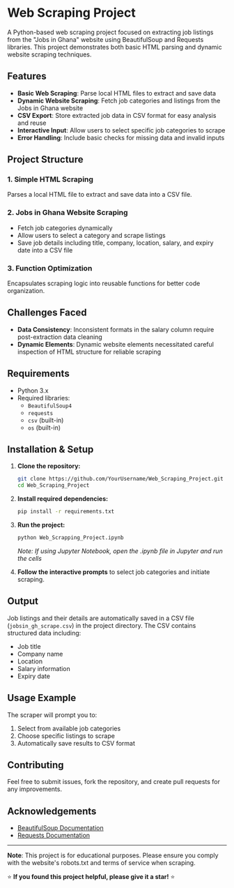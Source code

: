 # Web Scraping Project

A Python-based web scraping project focused on extracting job listings from the "Jobs in Ghana" website using BeautifulSoup and Requests libraries. This project demonstrates both basic HTML parsing and dynamic website scraping techniques.

## Features

- **Basic Web Scraping**: Parse local HTML files to extract and save data
- **Dynamic Website Scraping**: Fetch job categories and listings from the Jobs in Ghana website
- **CSV Export**: Store extracted job data in CSV format for easy analysis and reuse
- **Interactive Input**: Allow users to select specific job categories to scrape
- **Error Handling**: Include basic checks for missing data and invalid inputs

## Project Structure

### 1. Simple HTML Scraping
Parses a local HTML file to extract and save data into a CSV file.

### 2. Jobs in Ghana Website Scraping
- Fetch job categories dynamically
- Allow users to select a category and scrape listings
- Save job details including title, company, location, salary, and expiry date into a CSV file

### 3. Function Optimization
Encapsulates scraping logic into reusable functions for better code organization.

## Challenges Faced

- **Data Consistency**: Inconsistent formats in the salary column require post-extraction data cleaning
- **Dynamic Elements**: Dynamic website elements necessitated careful inspection of HTML structure for reliable scraping

## Requirements

- Python 3.x
- Required libraries:
  - `BeautifulSoup4`
  - `requests`
  - `csv` (built-in)
  - `os` (built-in)

## Installation & Setup

1. **Clone the repository:**
   ```bash
   git clone https://github.com/YourUsername/Web_Scraping_Project.git
   cd Web_Scraping_Project
   ```

2. **Install required dependencies:**
   ```bash
   pip install -r requirements.txt
   ```

3. **Run the project:**
   ```bash
   python Web_Scrapping_Project.ipynb
   ```
   *Note: If using Jupyter Notebook, open the .ipynb file in Jupyter and run the cells*

4. **Follow the interactive prompts** to select job categories and initiate scraping.

## Output

Job listings and their details are automatically saved in a CSV file (`jobsin_gh_scrape.csv`) in the project directory. The CSV contains structured data including:
- Job title
- Company name
- Location
- Salary information
- Expiry date

## Usage Example

The scraper will prompt you to:
1. Select from available job categories
2. Choose specific listings to scrape
3. Automatically save results to CSV format

## Contributing

Feel free to submit issues, fork the repository, and create pull requests for any improvements.

## Acknowledgements

- [BeautifulSoup Documentation](https://www.crummy.com/software/BeautifulSoup/bs4/doc/)
- [Requests Documentation](https://docs.python-requests.org/)

---

**Note**: This project is for educational purposes. Please ensure you comply with the website's robots.txt and terms of service when scraping.

⭐ **If you found this project helpful, please give it a star!** ⭐

